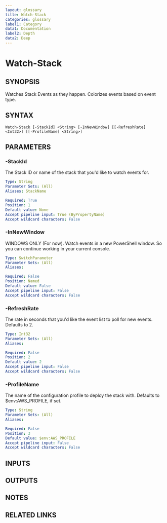 ```yaml
---
layout: glossary
title: Watch-Stack
categories: glossary
label1: Category
data1: Documentation
label2: Depth
data2: Deep
---
```


# Watch-Stack

## SYNOPSIS
Watches Stack Events as they happen.
Colorizes events based on event type.

## SYNTAX

```
Watch-Stack [-StackId] <String> [-InNewWindow] [[-RefreshRate] <Int32>] [[-ProfileName] <String>]
```

## PARAMETERS

### -StackId
The Stack ID or name of the stack that you'd like to watch events for.

```yaml
Type: String
Parameter Sets: (All)
Aliases: StackName

Required: True
Position: 1
Default value: None
Accept pipeline input: True (ByPropertyName)
Accept wildcard characters: False
```

### -InNewWindow
WINDOWS ONLY (For now).
Watch events in a new PowerShell window.
So you can continue working in your current console.

```yaml
Type: SwitchParameter
Parameter Sets: (All)
Aliases: 

Required: False
Position: Named
Default value: False
Accept pipeline input: False
Accept wildcard characters: False
```

### -RefreshRate
The rate in seconds that you'd like the event list to poll for new events.
Defaults to 2.

```yaml
Type: Int32
Parameter Sets: (All)
Aliases: 

Required: False
Position: 2
Default value: 2
Accept pipeline input: False
Accept wildcard characters: False
```

### -ProfileName
The name of the configuration profile to deploy the stack with.
Defaults to $env:AWS_PROFILE, if set.

```yaml
Type: String
Parameter Sets: (All)
Aliases: 

Required: False
Position: 3
Default value: $env:AWS_PROFILE
Accept pipeline input: False
Accept wildcard characters: False
```

## INPUTS

## OUTPUTS

## NOTES

## RELATED LINKS

